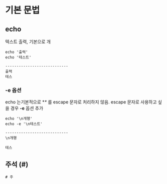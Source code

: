 # 기본 문법

## echo

텍스트 출력, 기본으로 개

```text
echo '출력'
echo '테스트'

----------------------------
출력
테스
```

### -e 옵션

echo 는기본적으로  **\** 를 escape 문자로 처리하지 않음. escape 문자로 사용하고 싶을 경우 **-e** 옵션 추가

```text
echo '\n개행'
echo -e '\n테스트'

----------------------------
\n개행

테스
```

## 주석 \(\#\)

```text
# 주
```

